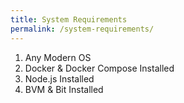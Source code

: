 ```yaml
---
title: System Requirements
permalink: /system-requirements/
---
```

1. Any Modern OS
2. Docker & Docker Compose Installed
3. Node.js Installed
4. BVM & Bit Installed